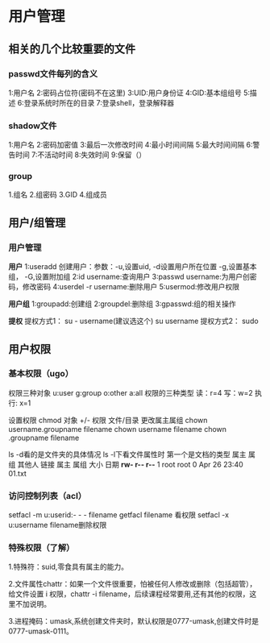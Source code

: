 # 用户管理

## 相关的几个比较重要的文件
### passwd文件每列的含义
1:用户名
2:密码占位符(密码不在这里)
3:UID:用户身份证
4:GID:基本组组号
5:描述
6:登录系统时所在的目录
7:登录shell，登录解释器

### shadow文件
1:用户名
2:密码加密值
3:最后一次修改时间
4:最小时间间隔
5:最大时间间隔
6:警告时间
7:不活动时间
8:失效时间
9:保留（）

### group
1.组名
2.组密码
3.GID
4.组成员

## 用户/组管理
### 用户管理

**用户**
1:useradd 创建用户：参数：-u,设置uid,
-d设置用户所在位置 -g,设置基本组， -G,设置附加组
2:id username:查询用户
3:passwd username:为用户创密码，修改密码
4:userdel -r username:删除用户
5:usermod:修改用户权限

**用户组**
1:groupadd:创建组
2:groupdel:删除组
3:gpasswd:组的相关操作

**提权**
提权方式1：
su - username(建议选这个)
su username
提权方式2：
sudo

## 用户权限
### 基本权限（ugo）
权限三种对象
u:user
g:group
o:other
a:all
权限的三种类型
读：r=4
写：w=2
执行: x=1

设置权限
chmod	对象 +/- 权限		文件/目录
更改属主属组
chown username.groupname filename
chown username filename
chown .groupname filename

ls -d看的是文件夹的具体情况
ls -l下看文件属性时
第一个是文档的类型
属主 属组 其他人 链接 属主 属组 大小 日期
**rw-	r--	r--** 	1 	root root 0 Apr 26 23:40 01.txt

### 访问控制列表（acl）
setfacl -m u:userid:- - - filename
getfacl filename	看权限
setfacl -x u:username filename删除权限

### 特殊权限（了解）
1.特殊符：suid,零食具有属主的能力。

2.文件属性chattr：如果一个文件很重要，怕被任何人修改或删除（包括超管），给文件设置 i 权限，chattr -i filename，后续课程经常要用,还有其他的权限，这里不加说明。

3.进程掩码：umask,系统创建文件夹时，默认权限是0777-umask,创建文件时是0777-umask-0111。

<!--stackedit_data:
eyJoaXN0b3J5IjpbLTE1Mjk2NTE4MTVdfQ==
-->
